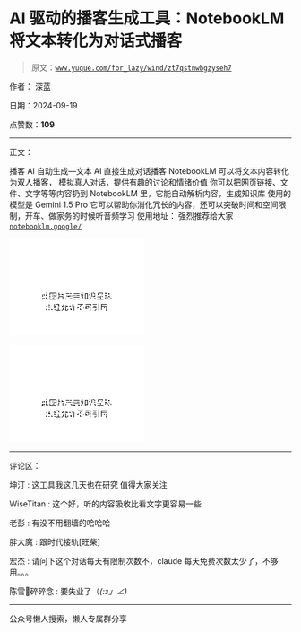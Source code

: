 # AI 驱动的播客生成工具：NotebookLM 将文本转化为对话式播客

> 原文：[`www.yuque.com/for_lazy/wind/zt7qstnwbgzyseh7`](https://www.yuque.com/for_lazy/wind/zt7qstnwbgzyseh7)

作者： 深蓝

日期：2024-09-19

点赞数：**109**

* * *

正文：

播客 AI 自动生成—文本 AI 直接生成对话播客 NotebookLM 可以将文本内容转化为双人播客， 模拟真人对话，提供有趣的讨论和情绪价值
你可以把网页链接、文件、文字等等内容扔到 NotebookLM 里，它能自动解析内容，生成知识库 使用的模型是 Gemini 1.5 Pro
它可以帮助你消化冗长的内容，还可以突破时间和空间限制，开车、做家务的时候听音频学习 使用地址： 强烈推荐给大家 [`notebooklm.google/`](https://notebooklm.google/)

![](img/d2512946eb5a7875078655a6166c6561.png "None")

![](img/be8ce326bef3c362383f709a11ba3851.png "None")

* * *

评论区：

坤汀 : 这工具我这几天也在研究 值得大家关注

WiseTitan : 这个好，听的内容吸收比看文字更容易一些

老彭 : 有没不用翻墙的哈哈哈

胖大魔 : 跟时代接轨[旺柴]

宏杰 : 请问下这个对话每天有限制次数不，claude 每天免费次数太少了，不够用。。。

陈雪🦉碎碎念 : 要失业了（*(:з」∠)*

* * *

公众号懒人搜索，懒人专属群分享